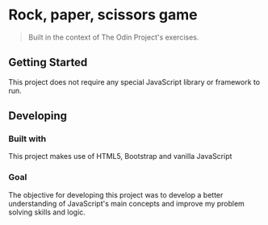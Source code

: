 # Rock, paper, scissors game
> Built in the context of The Odin Project's exercises.

## Getting Started
This project does not require any special JavaScript library or framework to run.

## Developing
### Built with
This project makes use of HTML5, Bootstrap and vanilla JavaScript

### Goal
The objective for developing this project was to develop a better understanding of JavaScript's main concepts and improve my problem solving skills and logic.
